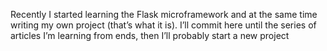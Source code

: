 Recently I started learning the Flask microframework and at the same time writing my own project (that’s what it is). I’ll commit here until the series of articles I’m learning from ends, then I’ll probably start a new project
